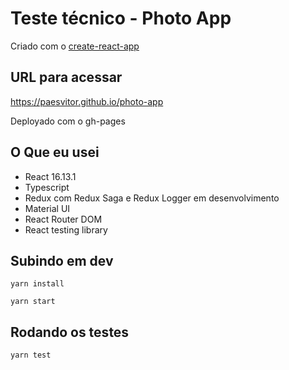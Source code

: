 # Teste técnico - Photo App

Criado com o [create-react-app](https://github.com/facebook/create-react-app)

## URL para acessar

https://paesvitor.github.io/photo-app

Deployado com o gh-pages

## O Que eu usei

- React 16.13.1
- Typescript
- Redux com Redux Saga e Redux Logger em desenvolvimento
- Material UI
- React Router DOM
- React testing library

## Subindo em dev

```
yarn install
```

```
yarn start
```

## Rodando os testes

```
yarn test
```
